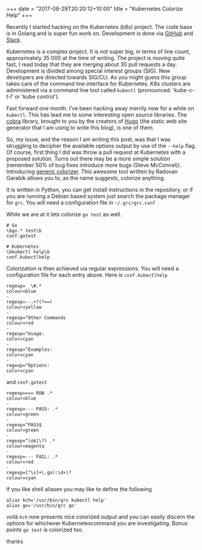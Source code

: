 +++
date = "2017-08-29T20:20:12+10:00"
title = "Kubernetes Colorize Help"
+++

Recently I started hacking on the Kubernetes (k8s) project. The code base is in Golang and is super
fun work on. Development is done via [GitHub](https://github.com/kubernetes/) and
[Slack](https://kubernetes.slack.com).

<!--more-->

Kubernetes is a complex project. It is not super big, in terms of line count, approximately 35 000
at the time of writing. The project is moving quite fast, I read today that they are merging about
30 pull requests a day. Development is divided among special interest groups (SIG). New developers
are directed towards SIG/CLI. As you might guess this group takes care of the command line interface
for Kubernetes. K8s clusters are administered via a command line tool called `kubectl` (pronounced:
'kube-c-t-l' or 'kube control').

Fast forward one month. I've been hacking away merrily now for a while on `kubectl`. This has lead
me to some interesting open source libraries. The [cobra](https://github.com/spf13/cobra) library,
brought to you by the creators of [Hugo](https://github.com/gohugoio/hugo) (the static web site
generator that I am using to write this blog), is one of them.

So, my issue, and the reason I am writing this post, was that I was struggling to decipher the
available options output by use of the `--help` flag. Of course, first thing I did was throw a pull
request at Kubernetes with a proposed solution. Turns out there may be a more simple solution (remember 50%
of bug fixes introduce more bugs (Steve McConnel)). Introducing
[generic colorizer](https://github.com/garabik/grc). This awesome tool written by Radovan Garabík
allows you to, as the name suggests, colorize anything.

It is written in Python, you can get install instructions in the repository, or if you are running a
Debian based system just search the package manager for `grc`. You will need a configuration file in
`~/.grc/grc.conf`


While we are at it lets colorize `go test` as well.

```
# Go
\bgo.* test\b
conf.gotest

# Kubernetes
\bkubectl help\b
conf.kubectlhelp
```

Colorization is then achieved via regular expressions. You will need a configuration file for each
entry above. Here is `conf.kubectlhelp`

```
regexp=  \#.*
colour=blue
-
regexp=--.+?(?==)
colour=yellow
-
regexp=^Other Commands
colour=red
-
regexp=^Usage:
color=cyan
-
regexp=^Examples:
color=cyan
-
regexp=^Options:
color=cyan
```

and `conf.gotest`
```
regexp==== RUN .*
colour=blue
-
regexp=--- PASS: .*
colour=green
-
regexp=^PASS$
colour=green
-
regexp=^(ok|\?) .*
colour=magenta
-
regexp=--- FAIL: .*
colour=red
-
regexp=[^\s]+\.go(:\d+)?
colour=cyan
```

If you like shell aliases you may like to define the following

```
alias kch='/usr/bin/grc kubectl help'
alias go='/usr/bin/grc go'
```

voilà `kch` now presents nice colorized output and you can easily discern the options for whichever
Kubernetescommand you are investigating. Bonus points `go test` is colorized too.

thanks
